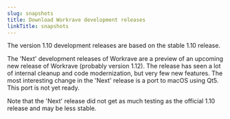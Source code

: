 ```yaml
---
slug: snapshots
title: Download Workrave development releases
linkTitle: snapshots
---
```

The version 1.10 development releases are based on the stable 1.10 release.

The 'Next' development releases of Workrave are a preview of an upcoming new release of Workrave (probably version 1.12).
The release has seen a lot of internal cleanup and code modernization, but very few new features.
The most interesting change in the 'Next' release is a port to macOS using Qt5. This port is not yet ready.

Note that the 'Next' release did not get as much testing as the official 1.10 release and may be less stable.
